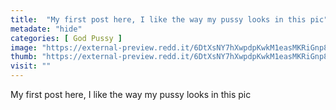 ```yaml
---
title:  "My first post here, I like the way my pussy looks in this pic"
metadate: "hide"
categories: [ God Pussy ]
image: "https://external-preview.redd.it/6DtXsNY7hXwpdpKwkM1easMKRiGnp8NmE_SbS_Bf0Vg.jpg?auto=webp&s=2f493cb142478facde25aaee6f647cae701360e4"
thumb: "https://external-preview.redd.it/6DtXsNY7hXwpdpKwkM1easMKRiGnp8NmE_SbS_Bf0Vg.jpg?width=1080&crop=smart&auto=webp&s=5fd04c8803a8ce4baddac5df9062f263733a4f3f"
visit: ""
---
```

My first post here, I like the way my pussy looks in this pic
